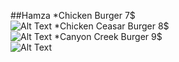 
##Hamza
*Chicken Burger   7$    
![Alt Text](https://www.google.ps/search?q=burger+pictures&tbm=isch&tbo=u&source=univ&sa=X&ved=0ahUKEwirg5Ch-ufVAhXJKlAKHXDpCSoQsAQIJA&biw=1536&bih=735#imgrc=F0e8NKwxp0-hDM:)
*Chicken Ceasar Burger  8$   
![Alt Text](https://www.google.ps/search?q=burger+pictures&tbm=isch&tbo=u&source=univ&sa=X&ved=0ahUKEwirg5Ch-ufVAhXJKlAKHXDpCSoQsAQIJA&biw=1536&bih=735#imgrc=3PUqxKq7aO41ZM:)
*Canyon Creek Burger    9$   
![Alt Text](https://encrypted-tbn0.gstatic.com/images?q=tbn:ANd9GcTZflaiqBaVR5XUmWWrQt_8Oxxvndva3Ajj_Z8dCwSdA0SpQdeS)
